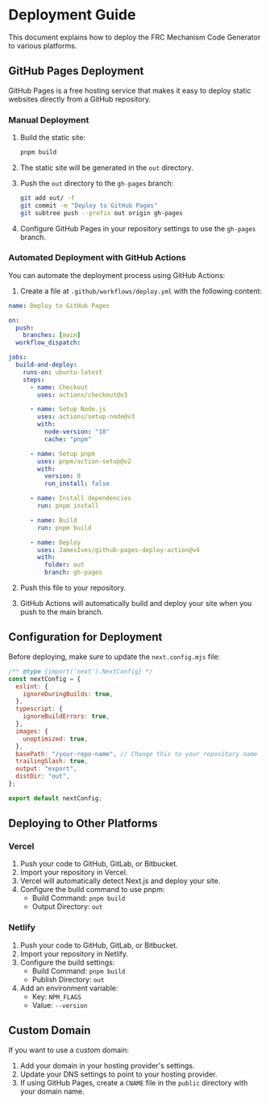 # Deployment Guide

This document explains how to deploy the FRC Mechanism Code Generator to various platforms.

## GitHub Pages Deployment

GitHub Pages is a free hosting service that makes it easy to deploy static websites directly from a GitHub repository.

### Manual Deployment

1. Build the static site:

   ```bash
   pnpm build
   ```

2. The static site will be generated in the `out` directory.

3. Push the `out` directory to the `gh-pages` branch:

   ```bash
   git add out/ -f
   git commit -m "Deploy to GitHub Pages"
   git subtree push --prefix out origin gh-pages
   ```

4. Configure GitHub Pages in your repository settings to use the `gh-pages` branch.

### Automated Deployment with GitHub Actions

You can automate the deployment process using GitHub Actions:

1. Create a file at `.github/workflows/deploy.yml` with the following content:

```yaml
name: Deploy to GitHub Pages

on:
  push:
    branches: [main]
  workflow_dispatch:

jobs:
  build-and-deploy:
    runs-on: ubuntu-latest
    steps:
      - name: Checkout
        uses: actions/checkout@v3

      - name: Setup Node.js
        uses: actions/setup-node@v3
        with:
          node-version: "18"
          cache: "pnpm"

      - name: Setup pnpm
        uses: pnpm/action-setup@v2
        with:
          version: 8
          run_install: false

      - name: Install dependencies
        run: pnpm install

      - name: Build
        run: pnpm build

      - name: Deploy
        uses: JamesIves/github-pages-deploy-action@v4
        with:
          folder: out
          branch: gh-pages
```

2. Push this file to your repository.

3. GitHub Actions will automatically build and deploy your site when you push to the main branch.

## Configuration for Deployment

Before deploying, make sure to update the `next.config.mjs` file:

```javascript
/** @type {import('next').NextConfig} */
const nextConfig = {
  eslint: {
    ignoreDuringBuilds: true,
  },
  typescript: {
    ignoreBuildErrors: true,
  },
  images: {
    unoptimized: true,
  },
  basePath: "/your-repo-name", // Change this to your repository name
  trailingSlash: true,
  output: "export",
  distDir: "out",
};

export default nextConfig;
```

## Deploying to Other Platforms

### Vercel

1. Push your code to GitHub, GitLab, or Bitbucket.
2. Import your repository in Vercel.
3. Vercel will automatically detect Next.js and deploy your site.
4. Configure the build command to use pnpm:
   - Build Command: `pnpm build`
   - Output Directory: `out`

### Netlify

1. Push your code to GitHub, GitLab, or Bitbucket.
2. Import your repository in Netlify.
3. Configure the build settings:
   - Build Command: `pnpm build`
   - Publish Directory: `out`
4. Add an environment variable:
   - Key: `NPM_FLAGS`
   - Value: `--version`

## Custom Domain

If you want to use a custom domain:

1. Add your domain in your hosting provider's settings.
2. Update your DNS settings to point to your hosting provider.
3. If using GitHub Pages, create a `CNAME` file in the `public` directory with your domain name.
